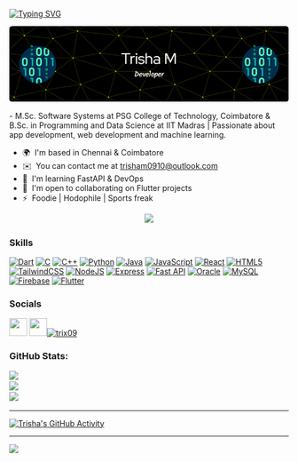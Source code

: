 <a align="center" href="https://git.io/typing-svg"><img src="https://readme-typing-svg.demolab.com?font=Fira+Code&weight=900&size=45&duration=4000&pause=1000&color=15F7A2&center=true&vCenter=true&width=1200&lines=Hello;" alt="Typing SVG" /></a>

![Header](./github-header-image.png)


\- M.Sc. Software Systems at PSG College of Technology, Coimbatore & B.Sc. in Programming and Data Science at IIT Madras | Passionate about app development, web development and machine learning.


* 🌍  I'm based in Chennai & Coimbatore
* ✉️  You can contact me at [trisham0910@outlook.com](mailto:trisham0910@outlook.com)
* 🧠  I'm learning FastAPI & DevOps
* 🤝  I'm open to collaborating on Flutter projects
* ⚡  Foodie | Hodophile | Sports freak


<p align="center">
  <img src="https://media.tenor.com/S59bPkT0pqcAAAAC/programming.gif">
</p>


### Skills


<p align="left">
<a href="https://dart.dev/" target="_blank" rel="noreferrer"><img src="https://raw.githubusercontent.com/danielcranney/readme-generator/main/public/icons/skills/dart-colored.svg" width="36" height="36" alt="Dart" /></a>
<a href="https://docs.microsoft.com/en-us/cpp/?view=msvc-170" target="_blank" rel="noreferrer"><img src="https://raw.githubusercontent.com/danielcranney/readme-generator/main/public/icons/skills/c-colored.svg" width="36" height="36" alt="C" /></a>
<a href="https://docs.microsoft.com/en-us/cpp/?view=msvc-170" target="_blank" rel="noreferrer"><img src="https://raw.githubusercontent.com/danielcranney/readme-generator/main/public/icons/skills/cplusplus-colored.svg" width="36" height="36" alt="C++" /></a>
<a href="https://www.python.org/" target="_blank" rel="noreferrer"><img src="https://raw.githubusercontent.com/danielcranney/readme-generator/main/public/icons/skills/python-colored.svg" width="36" height="36" alt="Python" /></a>
<a href="https://www.oracle.com/java/" target="_blank" rel="noreferrer"><img src="https://raw.githubusercontent.com/danielcranney/readme-generator/main/public/icons/skills/java-colored.svg" width="36" height="36" alt="Java" /></a>
<a href="https://developer.mozilla.org/en-US/docs/Web/JavaScript" target="_blank" rel="noreferrer"><img src="https://raw.githubusercontent.com/danielcranney/readme-generator/main/public/icons/skills/javascript-colored.svg" width="36" height="36" alt="JavaScript" /></a>
<a href="https://reactjs.org/" target="_blank" rel="noreferrer"><img src="https://raw.githubusercontent.com/danielcranney/readme-generator/main/public/icons/skills/react-colored.svg" width="36" height="36" alt="React" /></a>
<a href="https://developer.mozilla.org/en-US/docs/Glossary/HTML5" target="_blank" rel="noreferrer"><img src="https://raw.githubusercontent.com/danielcranney/readme-generator/main/public/icons/skills/html5-colored.svg" width="36" height="36" alt="HTML5" /></a>
<a href="https://tailwindcss.com/" target="_blank" rel="noreferrer"><img src="https://raw.githubusercontent.com/danielcranney/readme-generator/main/public/icons/skills/tailwindcss-colored.svg" width="36" height="36" alt="TailwindCSS" /></a>
<a href="https://nodejs.org/en/" target="_blank" rel="noreferrer"><img src="https://raw.githubusercontent.com/danielcranney/readme-generator/main/public/icons/skills/nodejs-colored.svg" width="36" height="36" alt="NodeJS" /></a>
<a href="https://expressjs.com/" target="_blank" rel="noreferrer"><img src="https://raw.githubusercontent.com/danielcranney/readme-generator/main/public/icons/skills/express-colored.svg" width="36" height="36" alt="Express" /></a>
<a href="https://fastapi.tiangolo.com/" target="_blank" rel="noreferrer"><img src="https://raw.githubusercontent.com/danielcranney/readme-generator/main/public/icons/skills/fastapi-colored.svg" width="36" height="36" alt="Fast API" /></a>
<a href="https://www.oracle.com/uk/index.html" target="_blank" rel="noreferrer"><img src="https://raw.githubusercontent.com/danielcranney/readme-generator/main/public/icons/skills/oracle-colored.svg" width="36" height="36" alt="Oracle" /></a>
<a href="https://www.mysql.com/" target="_blank" rel="noreferrer"><img src="https://raw.githubusercontent.com/danielcranney/readme-generator/main/public/icons/skills/mysql-colored.svg" width="36" height="36" alt="MySQL" /></a>
<a href="https://firebase.google.com/" target="_blank" rel="noreferrer"><img src="https://raw.githubusercontent.com/danielcranney/readme-generator/main/public/icons/skills/firebase-colored.svg" width="36" height="36" alt="Firebase" /></a>
<a href="https://flutter.dev/" target="_blank" rel="noreferrer"><img src="https://raw.githubusercontent.com/danielcranney/readme-generator/main/public/icons/skills/flutter-colored.svg" width="36" height="36" alt="Flutter" /></a>
</p>


### Socials

<p align="left"><a href="https://www.instagram.com/the.trishling/" target="_blank" rel="noreferrer"><img src="https://raw.githubusercontent.com/danielcranney/readme-generator/main/public/icons/socials/instagram.svg" width="32" height="32" /></a> <a href="https://www.linkedin.com/in/trisha-m" target="_blank" rel="noreferrer"><img src="https://raw.githubusercontent.com/danielcranney/readme-generator/main/public/icons/socials/linkedin.svg" width="32" height="32" /></a><a href="https://www.leetcode.com/trix09" target="blank"><img src="https://raw.githubusercontent.com/rahuldkjain/github-profile-readme-generator/master/src/images/icons/Social/leet-code.svg" alt="trix09" height="30" width="40" /></a></p>

### GitHub Stats:
![](https://github-readme-stats.vercel.app/api?username=Tri-M&theme=blue-green&hide_border=false&include_all_commits=false&count_private=false)<br/>
![](https://github-readme-streak-stats.herokuapp.com/?user=Tri-M&theme=blue-green&hide_border=false)<br/>
![](https://github-readme-stats.vercel.app/api/top-langs/?username=Tri-M&theme=blue-green&hide_border=false&include_all_commits=false&count_private=false&layout=compact)

---


[![Trisha's GitHub Activity](https://github-readme-activity-graph.cyclic.app/graph?username=Tri-M&bg_color=000000&color=00ff1e&line=f16f04&point=01e8f9&area=true&hide_border=true)](https://github.com/ashutosh00710/github-readme-activity-graph)

---
[![](https://visitcount.itsvg.in/api?id=Tri-M&icon=0&color=0)](https://visitcount.itsvg.in)

